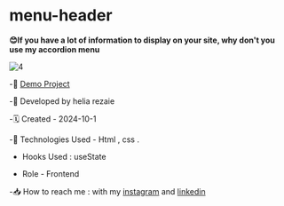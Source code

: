 # menu-header


**😊If you have a lot of information to display on your site, why don't you use my accordion menu**

![4](https://github.com/user-attachments/assets/1c7d8bb2-3617-4964-8b85-467a1d8c2129)


-🔗 [Demo Project]()

-🙍 Developed by helia rezaie

-🗓️ Created - 2024-10-1

-📱 Technologies Used - Html , css .

- Hooks Used : useState 

- Role - Frontend

-📥 How to reach me : with my [instagram](https://www.instagram.com/helia.r-web) and [linkedin](https://www.linkedin.com/in/helia-rezaie-web)
